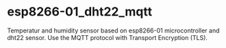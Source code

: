 # esp8266-01_dht22_mqtt
Temperatur and humidity sensor based on esp8266-01 microcontroller and dht22 sensor. Use the MQTT protocol with Transport Encryption (TLS).
